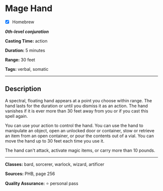 # Mage Hand

- [x] Homebrew

***0th-level conjuration***

**Casting Time:** action

**Duration:** 5 minutes

**Range:** 30 feet

**Tags:** verbal, somatic

---

## Description
A spectral, floating hand appears at a point you choose within range. The hand lasts for the duration or until you dismiss it as an action. The hand vanishes if it is ever more than 30 feet away from you or if you cast this spell again.

You can use your action to control the hand. You can use the hand to manipulate an object, open an unlocked door or container, stow or retrieve an item from an open container, or pour the contents out of a vial. You can move the hand up to 30 feet each time you use it.

The hand can't attack, activate magic items, or carry more than 10 pounds.

---

**Classes:** bard, sorcerer, warlock, wizard, artificer

**Sources:** PHB, page 256

**Quality Assurance:** :star: personal pass
